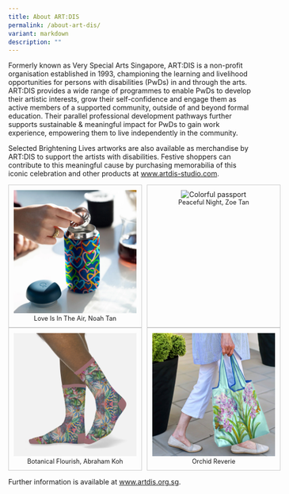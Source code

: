 ```yaml
---
title: About ART:DIS
permalink: /about-art-dis/
variant: markdown
description: ""
---
```

<p>Formerly known as Very Special Arts Singapore, ART:DIS is a non-profit
organisation established in 1993, championing the learning and livelihood
opportunities for persons with disabilities (PwDs) in and through the arts.
ART:DIS provides a wide range of programmes to enable PwDs to develop their
artistic interests, grow their self-confidence and engage them as active
members of a supported community, outside of and beyond formal education.
Their parallel professional development pathways further supports sustainable
&amp; meaningful impact for PwDs to gain work experience, empowering them
to live independently in the community.</p>
<p>Selected Brightening Lives artworks are also available as merchandise
by ART:DIS to support the artists with disabilities. Festive shoppers can
contribute to this meaningful cause by purchasing memorabilia of this iconic
celebration and other products at <a href="http://www.artdis-studio.com" rel="noopener noreferrer nofollow" target="_blank">www.artdis-studio.com</a>.</p>
<p></p>
<div class="isomer-card-grid">
  <div class="isomer-card">
    <img alt="12oz Bottle" src="/images/Carter_Blue_12oz_Noah.jpg">
    <div class="isomer-card-body">
      <div class="isomer-card-title">Love Is In The Air, Noah Tan</div>
    </div>
  </div>
  <div class="isomer-card">
    <img alt="Colorful passport" src="/images/Passport_Zoe.jpg">
    <div class="isomer-card-body">
      <div class="isomer-card-title">Peaceful Night, Zoe Tan</div>
    </div>
  </div>
</div>
<div class="isomer-card-grid">
  <div class="isomer-card">
    <img alt="socks" src="/images/Sock_Abraham_min.jpg">
    <div class="isomer-card-body">
      <div class="isomer-card-title">Botanical Flourish, Abraham Koh</div>
    </div>
  </div>
  <div class="isomer-card">
    <img alt="Hand bag" src="/images/Bag_Nicole.jpg">
    <div class="isomer-card-body">
      <div class="isomer-card-title">Orchid Reverie</div>
    </div>
  </div>
</div>

<style>
/* General Styling */
.isomer-card-grid {
  display: flex;
  flex-wrap: wrap;
  justify-content: center;
  gap: 10px;
  width: 550px;
  margin: auto;
  text-align: center;
}

.isomer-card {
  border: 1px solid #ccc;
  padding: 10px;
  flex: 1 1 calc(50% - 20px); /* Two cards per row with gap */
  box-sizing: border-box;
}

.isomer-card img {
  width: 100%;
  height: auto;
}

.isomer-card-title {
  font-size: 0.9em;
}

/* Responsive Styling */
@media (max-width: 768px) {
  .isomer-card-grid {
    width: 100%;
  }

  .isomer-card {
    flex: 1 1 100%; /* One card per row on smaller screens */
  }

  .isomer-card-title {
    font-size: 0.8em;
  }
}

@media (max-width: 480px) {
  .isomer-card {
    padding: 5px;
  }

  .isomer-card-title {
    font-size: 0.7em;
  }
}
</style>

<p>Further information is available at <a href="http://www.artdis.org.sg" rel="noopener noreferrer nofollow" target="_blank">www.artdis.org.sg</a>.</p>
<p></p>